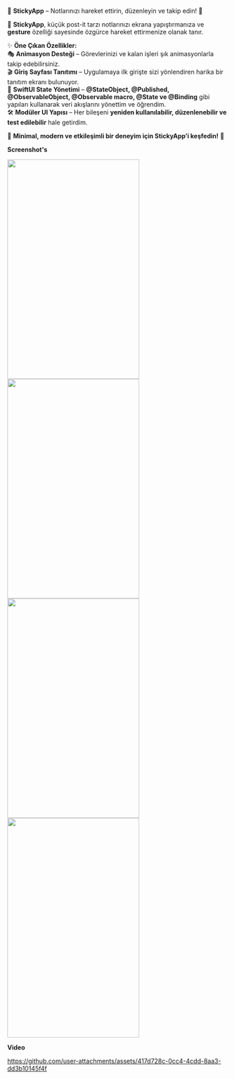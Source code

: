 📌 **StickyApp** – Notlarınızı hareket ettirin, düzenleyin ve takip edin! 🚀  

📝 **StickyApp**, küçük post-it tarzı notlarınızı ekrana yapıştırmanıza ve **gesture** özelliği sayesinde özgürce hareket ettirmenize olanak tanır.  

✨ **Öne Çıkan Özellikler:**  
🎭 **Animasyon Desteği** – Görevlerinizi ve kalan işleri şık animasyonlarla takip edebilirsiniz.  
🎬 **Giriş Sayfası Tanıtımı** – Uygulamaya ilk girişte sizi yönlendiren harika bir tanıtım ekranı bulunuyor.  
📲 **SwiftUI State Yönetimi** – **@StateObject, @Published, @ObservableObject, @Observable macro, @State ve @Binding** gibi yapıları kullanarak veri akışlarını yönettim ve öğrendim.  
🛠️ **Modüler UI Yapısı** – Her bileşeni **yeniden kullanılabilir, düzenlenebilir ve test edilebilir** hale getirdim.  

🎨 **Minimal, modern ve etkileşimli bir deneyim için StickyApp’i keşfedin!** 🚀

**Screenshot's**

<img width="300" height="500" src="https://github.com/user-attachments/assets/4c3fd448-670d-422c-a070-9d514e556402">
<img width="300" height="500" src="https://github.com/user-attachments/assets/2c4130b3-fd30-4407-80cd-e037d68055fb">
<img width="300" height="500" src="https://github.com/user-attachments/assets/2b3f8524-e965-4c8c-a73c-46e16a844270">
<img width="300" height="500" src="https://github.com/user-attachments/assets/19af6242-f387-4c82-a292-4634bf1c24c1">

**Video**

https://github.com/user-attachments/assets/417d728c-0cc4-4cdd-8aa3-dd3b10145f4f






